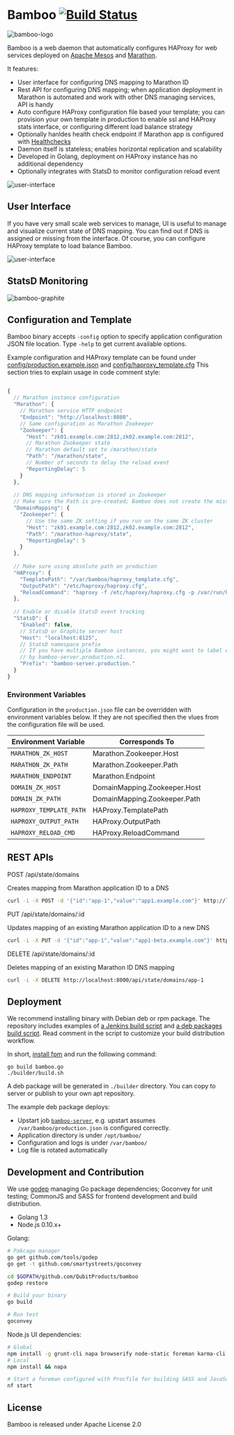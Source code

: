 # Bamboo  [![Build Status](https://travis-ci.org/QubitProducts/bamboo.svg?branch=master)](https://travis-ci.org/QubitProducts/bamboo)

![bamboo-logo](https://cloud.githubusercontent.com/assets/37033/4110258/a8cc58bc-31ef-11e4-87c9-dd20bd2468c2.png)

Bamboo is a web daemon that automatically configures
HAProxy for web services deployed on [Apache Mesos](http://mesos.apache.org) and [Marathon](https://mesosphere.github.io/marathon/).

It features:

* User interface for configuring DNS mapping to Marathon ID
* Rest API for configuring DNS mapping; when application deployment in Marathon is automated and work with other DNS managing services, API is handy
* Auto configure HAProxy configuration file based your template; you can provision your own template in production to enable ssl and HAProxy stats interface, or configuring different load balance strategy
* Optionally hanldes health check endpoint if Marathon app is configured with [Healthchecks](https://mesosphere.github.io/marathon/docs/health-checks.html)
* Daemon itself is stateless; enables horizontal replication and scalability
* Developed in Golang, deployment on HAProxy instance has no additional dependency
* Optionally integrates with StatsD to monitor configuration reload event  

![user-interface](https://cloud.githubusercontent.com/assets/37033/4110199/a6226b8e-31ee-11e4-9734-68e0da00767c.png)

## User Interface

If you have very small scale web services to manage, UI is useful to manage and visualize current state of DNS mapping.
You can find out if DNS is assigned or missing from the interface. Of course, you can configure HAProxy template to load balance Bamboo. 

![user-interface](https://cloud.githubusercontent.com/assets/37033/4109769/318f2ad2-31e9-11e4-8f5f-b6a3368412b9.png)

## StatsD Monitoring

![bamboo-graphite](https://cloud.githubusercontent.com/assets/37033/4117219/cef5cea2-328e-11e4-8346-ecc4e4e6046b.png)

## Configuration and Template

Bamboo binary accepts `-config` option to specify application configuration JSON file location. Type `-help` to get current available options.

Example configuration and HAProxy template can be found under [config/production.example.json](config/production.example.json) and  [config/haproxy_template.cfg](config/haproxy_template.cfg)
This section tries to explain usage in code comment style:

```JavaScript

{
  // Marathon instance configuration
  "Marathon": {
    // Marathon service HTTP endpoint
    "Endpoint": "http://localhost:8080",
    // Same configuration as Marathon Zookeeper
    "Zookeeper": {
      "Host": "zk01.example.com:2812,zk02.example.com:2812",
      // Marathon Zookeeper state  
      // Marathon default set to /marathon/state
      "Path": "/marathon/state",
      // Number of seconds to delay the reload event
      "ReportingDelay": 5
    }
  },
   
  // DNS mapping information is stored in Zookeeper
  // Make sure the Path is pre-created; Bamboo does not create the missing Path.
  "DomainMapping": {
    "Zookeeper": {
      // Use the same ZK setting if you run on the same ZK cluster
      "Host": "zk01.example.com:2812,zk02.example.com:2812",
      "Path": "/marathon-haproxy/state",
      "ReportingDelay": 5
    }
  },
  
  // Make sure using absolute path on production
  "HAProxy": {
    "TemplatePath": "/var/bamboo/haproxy_template.cfg",
    "OutputPath": "/etc/haproxy/haproxy.cfg",
    "ReloadCommand": "haproxy -f /etc/haproxy/haproxy.cfg -p /var/run/haproxy.pid -sf $(cat /var/run/haproxy.pid)"
  },
  
  // Enable or disable StatsD event tracking
  "StatsD": {
    "Enabled": false,
    // StatsD or Graphite server host
    "Host": "localhost:8125",
    // StatsD namespace prefix
    // If you have multiple Bamboo instances, you might want to label each node
    // by bamboo-server.production.n1.
    "Prefix": "bamboo-server.production."
  }
}
```

### Environment Variables

Configuration in the `production.json` file can be overridden with environment variables below. If they are not specified then the vlues from the configuration file will be used.

Environment Variable | Corresponds To
---------------------|---------------
`MARATHON_ZK_HOST` | Marathon.Zookeeper.Host
`MARATHON_ZK_PATH` | Marathon.Zookeeper.Path
`MARATHON_ENDPOINT` | Marathon.Endpoint
`DOMAIN_ZK_HOST` | DomainMapping.Zookeeper.Host
`DOMAIN_ZK_PATH` | DomainMapping.Zookeeper.Path
`HAPROXY_TEMPLATE_PATH` | HAProxy.TemplatePath
`HAPROXY_OUTPUT_PATH` | HAProxy.OutputPath
`HAPROXY_RELOAD_CMD` | HAProxy.ReloadCommand


## REST APIs

POST /api/state/domains

Creates mapping from Marathon application ID to a DNS

```bash
curl -i -X POST -d '{"id":"app-1","value":"app1.example.com"}' http://localhost:8000/api/state/domains
```


PUT /api/state/domains/:id

Updates mapping of an existing Marathon application ID to a new DNS

```bash
curl -i -X PUT -d '{"id":"app-1","value":"app1-beta.example.com"}' http://localhost:8000/api/state/domains/app-1
```


DELETE /api/state/domains/:id

Deletes mapping of an existing Marathon ID DNS mapping

```bash
curl -i -X DELETE http://localhost:8000/api/state/domains/app-1
```

## Deployment

We recommend installing binary with Debian deb or rpm package. 
The repository includes examples of [a Jenkins build script](https://github.com/QubitProducts/bamboo/blob/master/builder/ci-jenkins.sh)
and [a deb packages build script](https://github.com/QubitProducts/bamboo/blob/master/builder/build.sh).
Read comment in the script to customize your build distribution workflow.

In short, [install fpm](https://github.com/jordansissel/fpm) and run the following command:

```
go build bamboo.go
./builder/build.sh
```

A deb package will be generated in `./builder` directory. You can copy to server or publish to your own apt repository.

The example deb package deploys:

* Upstart job [`bamboo-server`](https://github.com/QubitProducts/bamboo/blob/master/builder/bamboo-server), e.g. upstart assumes `/var/bamboo/production.json` is configured correctly.
* Application directory is under `/opt/bamboo/`
* Configuration and logs is under `/var/bamboo/`
* Log file is rotated automatically

## Development and Contribution

We use [godep](https://github.com/tools/godep) managing Go package dependencies; Goconvey for unit testing; CommonJS and SASS for frontend development and build distribution.
 
* Golang 1.3
* Node.js 0.10.x+

Golang:

```bash
# Pakcage manager
go get github.com/tools/godep
go get -t github.com/smartystreets/goconvey

cd $GOPATH/github.com/QubitProducts/bamboo
godep restore

# Build your binary
go build

# Run test
goconvey
```

Node.js UI dependencies:

```bash
# Global 
npm install -g grunt-cli napa browserify node-static foreman karma-cli
# Local
npm install && napa

# Start a foreman configured with Procfile for building SASS and JavaScript 
nf start
```



## License

Bamboo is released under Apache License 2.0
